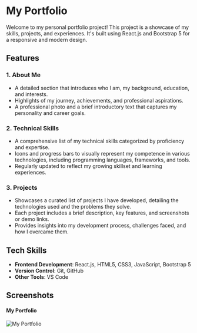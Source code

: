 # My Portfolio

Welcome to my personal portfolio project! This project is a showcase of my skills, projects, and experiences. It's built using React.js and Bootstrap 5 for a responsive and modern design.

## Features

### 1. About Me

- A detailed section that introduces who I am, my background, education, and interests.
- Highlights of my journey, achievements, and professional aspirations.
- A professional photo and a brief introductory text that captures my personality and career goals.

### 2. Technical Skills

- A comprehensive list of my technical skills categorized by proficiency and expertise.
- Icons and progress bars to visually represent my competence in various technologies, including programming languages, frameworks, and tools.
- Regularly updated to reflect my growing skillset and learning experiences.

### 3. Projects

- Showcases a curated list of projects I have developed, detailing the technologies used and the problems they solve.
- Each project includes a brief description, key features, and screenshots or demo links.
- Provides insights into my development process, challenges faced, and how I overcame them.


## Tech Skills

- **Frontend Development**: React.js, HTML5, CSS3, JavaScript, Bootstrap 5
- **Version Control**: Git, GitHub
- **Other Tools**: VS Code

## Screenshots

#### My Portfolio

![My Portfolio]()
